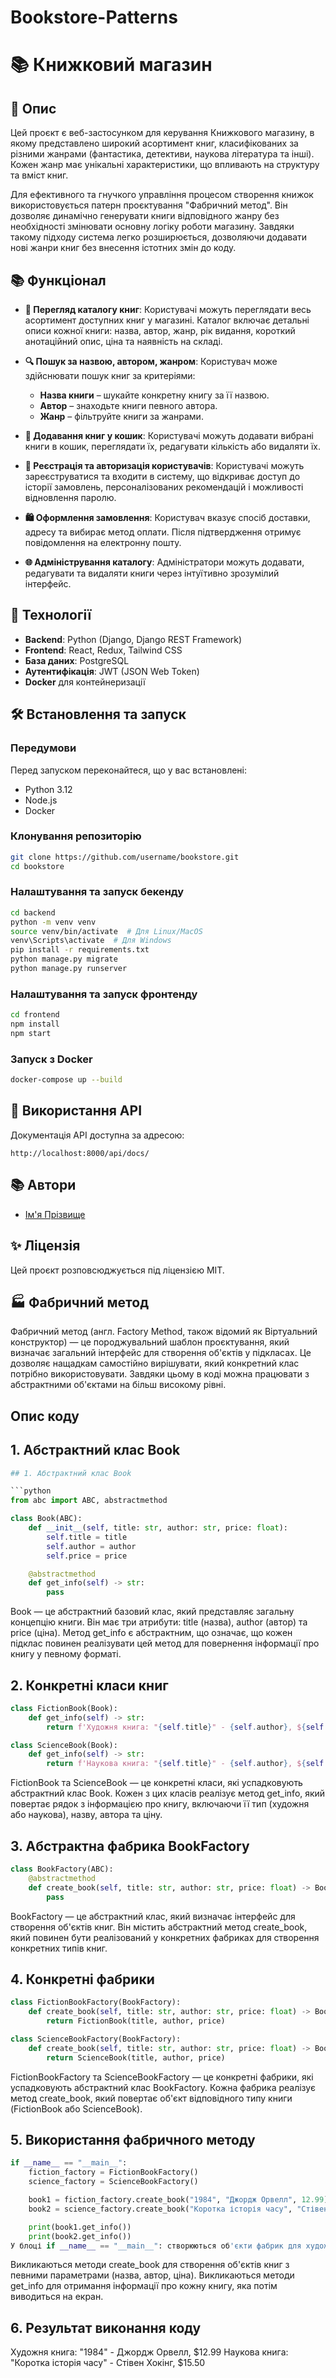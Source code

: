 # Bookstore-Patterns
# 📚 Книжковий магазин

## 📖 Опис
Цей проєкт є веб-застосунком для керування Книжкового магазину, в якому представлено широкий асортимент книг, класифікованих за різними жанрами (фантастика, детективи, наукова література та інші). Кожен жанр має унікальні характеристики, що впливають на структуру та вміст книг.

Для ефективного та гнучкого управління процесом створення книжок використовується патерн проєктування "Фабричний метод". Він дозволяє динамічно генерувати книги відповідного жанру без необхідності змінювати основну логіку роботи магазину. Завдяки такому підходу система легко розширюється, дозволяючи додавати нові жанри книг без внесення істотних змін до коду.

## 📚 Функціонал
- **📖 Перегляд каталогу книг**: Користувачі можуть переглядати весь асортимент доступних книг у магазині. Каталог включає детальні описи кожної книги: назва, автор, жанр, рік видання, короткий анотаційний опис, ціна та наявність на складі. 

- **🔍 Пошук за назвою, автором, жанром**: Користувач може здійснювати пошук книг за критеріями:
  - **Назва книги** – шукайте конкретну книгу за її назвою.
  - **Автор** – знаходьте книги певного автора.
  - **Жанр** – фільтруйте книги за жанрами.

- **🛒 Додавання книг у кошик**: Користувачі можуть додавати вибрані книги в кошик, переглядати їх, редагувати кількість або видаляти їх.

- **💼 Реєстрація та авторизація користувачів**: Користувачі можуть зареєструватися та входити в систему, що відкриває доступ до історії замовлень, персоналізованих рекомендацій і можливості відновлення паролю.

- **🛍️ Оформлення замовлення**: Користувач вказує спосіб доставки, адресу та вибирає метод оплати. Після підтвердження отримує повідомлення на електронну пошту.

- **🌐 Адміністрування каталогу**: Адміністратори можуть додавати, редагувати та видаляти книги через інтуїтивно зрозумілий інтерфейс.

## 💪 Технології
- **Backend**: Python (Django, Django REST Framework)
- **Frontend**: React, Redux, Tailwind CSS
- **База даних**: PostgreSQL
- **Аутентифікація**: JWT (JSON Web Token)
- **Docker** для контейнеризації

## 🛠 Встановлення та запуск
### Передумови
Перед запуском переконайтеся, що у вас встановлені:
- Python 3.12
- Node.js
- Docker

### Клонування репозиторію
```sh
git clone https://github.com/username/bookstore.git
cd bookstore
```

### Налаштування та запуск бекенду
```sh
cd backend
python -m venv venv
source venv/bin/activate  # Для Linux/MacOS
venv\Scripts\activate  # Для Windows
pip install -r requirements.txt
python manage.py migrate
python manage.py runserver
```

### Налаштування та запуск фронтенду
```sh
cd frontend
npm install
npm start
```

### Запуск з Docker
```sh
docker-compose up --build
```

## 🔧 Використання API
Документація API доступна за адресою:
```
http://localhost:8000/api/docs/
```

## 📚 Автори
- [Ім'я Прізвище](https://github.com/username)

## ✨ Ліцензія
Цей проєкт розповсюджується під ліцензією MIT.

## 🏭 Фабричний метод
Фабричний метод (англ. Factory Method, також відомий як Віртуальний конструктор) — це породжувальний шаблон проєктування, який визначає загальний інтерфейс для створення об'єктів у підкласах. Це дозволяє нащадкам самостійно вирішувати, який конкретний клас потрібно використовувати. Завдяки цьому в коді можна працювати з абстрактними об'єктами на більш високому рівні.


## Опис коду
## 1. Абстрактний клас Book

```python
## 1. Абстрактний клас Book

```python
from abc import ABC, abstractmethod

class Book(ABC):
    def __init__(self, title: str, author: str, price: float):
        self.title = title
        self.author = author
        self.price = price

    @abstractmethod
    def get_info(self) -> str:
        pass
```
Book — це абстрактний базовий клас, який представляє загальну концепцію книги.
Він має три атрибути: title (назва), author (автор) та price (ціна).
Метод get_info є абстрактним, що означає, що кожен підклас повинен реалізувати цей метод для повернення інформації про книгу у певному форматі.

## 2. Конкретні класи книг
```python
class FictionBook(Book):
    def get_info(self) -> str:
        return f'Художня книга: "{self.title}" - {self.author}, ${self.price:.2f}'

class ScienceBook(Book):
    def get_info(self) -> str:
        return f'Наукова книга: "{self.title}" - {self.author}, ${self.price:.2f}'
```
FictionBook та ScienceBook — це конкретні класи, які успадковують абстрактний клас Book.
Кожен з цих класів реалізує метод get_info, який повертає рядок з інформацією про книгу, включаючи її тип (художня або наукова), назву, автора та ціну.

## 3. Абстрактна фабрика BookFactory
```python
class BookFactory(ABC):
    @abstractmethod
    def create_book(self, title: str, author: str, price: float) -> Book:
        pass
```
BookFactory — це абстрактний клас, який визначає інтерфейс для створення об'єктів книг.
Він містить абстрактний метод create_book, який повинен бути реалізований у конкретних фабриках для створення конкретних типів книг.

## 4. Конкретні фабрики
```python
class FictionBookFactory(BookFactory):
    def create_book(self, title: str, author: str, price: float) -> Book:
        return FictionBook(title, author, price)

class ScienceBookFactory(BookFactory):
    def create_book(self, title: str, author: str, price: float) -> Book:
        return ScienceBook(title, author, price)
```
FictionBookFactory та ScienceBookFactory — це конкретні фабрики, які успадковують абстрактний клас BookFactory.
Кожна фабрика реалізує метод create_book, який повертає об'єкт відповідного типу книги (FictionBook або ScienceBook).

## 5. Використання фабричного методу
```python
if __name__ == "__main__":
    fiction_factory = FictionBookFactory()
    science_factory = ScienceBookFactory()

    book1 = fiction_factory.create_book("1984", "Джордж Орвелл", 12.99)
    book2 = science_factory.create_book("Коротка історія часу", "Стівен Хокінг", 15.50)

    print(book1.get_info())
    print(book2.get_info())
У блоці if __name__ == "__main__": створюються об'єкти фабрик для художніх та наукових книг.
```
Викликаються методи create_book для створення об'єктів книг з певними параметрами (назва, автор, ціна).
Викликаються методи get_info для отримання інформації про кожну книгу, яка потім виводиться на екран.

## 6. Результат виконання коду
Художня книга: "1984" - Джордж Орвелл, $12.99
Наукова книга: "Коротка історія часу" - Стівен Хокінг, $15.50
